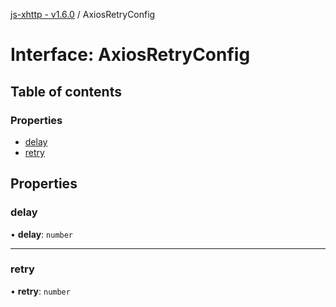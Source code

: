 [js-xhttp - v1.6.0](../README.md) / AxiosRetryConfig

# Interface: AxiosRetryConfig

## Table of contents

### Properties

- [delay](AxiosRetryConfig.md#delay)
- [retry](AxiosRetryConfig.md#retry)

## Properties

### delay

• **delay**: `number`

___

### retry

• **retry**: `number`
